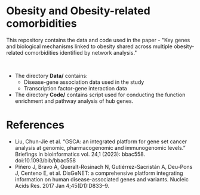 # Obesity and Obesity-related comorbidities

This repository contains the data and code used in the paper - "Key genes and biological mechanisms linked to obesity shared across multiple obesity-related comorbidities identified by network analysis."

<br/>

- The directory **Data/** contains:
  * Disease-gene association data used in the study
  * Transcription factor-gene interaction data
- The directory **Code/** contains script used for conducting the function enrichment and pathway analysis of hub genes.

# References
- Liu, Chun-Jie et al. “GSCA: an integrated platform for gene set cancer analysis at genomic, pharmacogenomic and immunogenomic levels.” Briefings in bioinformatics vol. 24,1 (2023): bbac558. doi:10.1093/bib/bbac558
- 	Piñero J, Bravo À, Queralt-Rosinach N, Gutiérrez-Sacristán A, Deu-Pons J, Centeno E, et al. DisGeNET: a comprehensive platform integrating information on human disease-associated genes and variants. Nucleic Acids Res. 2017 Jan 4;45(D1):D833–9. 
